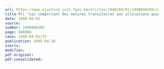 ```yaml
---
url: https://www.ejustice.just.fgov.be/eli/loi/1948/04/01/1948040105/justel
title-fr: "Loi comportant des mesures transitoires aux allocations pour victimes civiles de la guerre 1940-1945"
date: 1948-04-01
source:
number: 1948040105
page: 888888
case: 1948-04-01/33
publication: 1948-04-28
starts:
modifies:
pdf-original:
pdf-consolidated:
---
```


